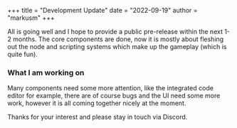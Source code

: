 +++
title = "Development Update"
date = "2022-09-19"
author = "markusm"
+++

All is going well and I hope to provide a public pre-release within the next 1-2 months. The core components are done, now it is mostly about fleshing out the node and scripting systems which make up the gameplay (which is quite fun).

### What I am working on

Many components need some more attention, like the integrated code editor for example, there are of course bugs and the UI need some more work, however it is all coming together nicely at the moment.

Thanks for your interest and please stay in touch via Discord.